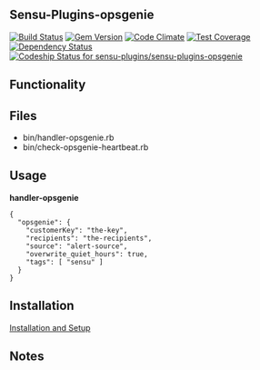 ## Sensu-Plugins-opsgenie

[ ![Build Status](https://travis-ci.org/sensu-plugins/sensu-plugins-opsgenie.svg?branch=master)](https://travis-ci.org/sensu-plugins/sensu-plugins-opsgenie)
[![Gem Version](https://badge.fury.io/rb/sensu-plugins-opsgenie.svg)](http://badge.fury.io/rb/sensu-plugins-opsgenie)
[![Code Climate](https://codeclimate.com/github/sensu-plugins/sensu-plugins-opsgenie/badges/gpa.svg)](https://codeclimate.com/github/sensu-plugins/sensu-plugins-opsgenie)
[![Test Coverage](https://codeclimate.com/github/sensu-plugins/sensu-plugins-opsgenie/badges/coverage.svg)](https://codeclimate.com/github/sensu-plugins/sensu-plugins-opsgenie)
[![Dependency Status](https://gemnasium.com/sensu-plugins/sensu-plugins-opsgenie.svg)](https://gemnasium.com/sensu-plugins/sensu-plugins-opsgenie)
[![Codeship Status for sensu-plugins/sensu-plugins-opsgenie](https://codeship.com/projects/28709400-e94a-0132-275c-26b28b7b5489/status?branch=master)](https://codeship.com/projects/82931)

## Functionality

## Files
 * bin/handler-opsgenie.rb
 * bin/check-opsgenie-heartbeat.rb

## Usage

**handler-opsgenie**
```
{
  "opsgenie": {
    "customerKey": "the-key",
    "recipients": "the-recipients",
    "source": "alert-source",
    "overwrite_quiet_hours": true,
    "tags": [ "sensu" ]
  }
}
```

## Installation

[Installation and Setup](http://sensu-plugins.io/docs/installation_instructions.html)

## Notes
